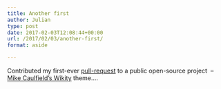 ```yaml
---
title: Another first
author: Julian
type: post
date: 2017-02-03T12:08:44+00:00
url: /2017/02/03/another-first/
format: aside

---
```

Contributed my first-ever [pull-request][1] to a public open-source project  &#8211; [Mike Caulfield&#8217;s Wikity][2] theme&#8230;.

 [1]: https://github.com/michaelarthurcaulfield/wikity-zero/pull/6
 [2]: https://hapgood.us/?s=wikity